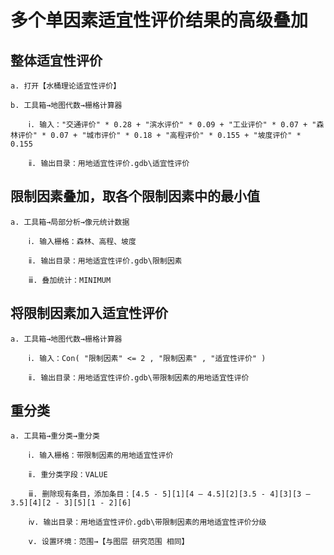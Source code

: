 # 多个单因素适宜性评价结果的高级叠加

## 整体适宜性评价

    a. 打开【水桶理论适宜性评价】

    b. 工具箱→地图代数→栅格计算器

        ⅰ. 输入："交通评价" * 0.28 + "滨水评价" * 0.09 + "工业评价" * 0.07 + "森林评价" * 0.07 + "城市评价" * 0.18 + "高程评价" * 0.155 + "坡度评价" * 0.155

        ⅱ. 输出目录：用地适宜性评价.gdb\适宜性评价

## 限制因素叠加，取各个限制因素中的最小值

    a. 工具箱→局部分析→像元统计数据

        ⅰ. 输入栅格：森林、高程、坡度

        ⅱ. 输出目录：用地适宜性评价.gdb\限制因素

        ⅲ. 叠加统计：MINIMUM

## 将限制因素加入适宜性评价

    a. 工具箱→地图代数→栅格计算器

        ⅰ. 输入：Con( "限制因素" <= 2 , "限制因素" , "适宜性评价" )

        ⅱ. 输出目录：用地适宜性评价.gdb\带限制因素的用地适宜性评价

## 重分类

    a. 工具箱→重分类→重分类

        ⅰ. 输入栅格：带限制因素的用地适宜性评价

        ⅱ. 重分类字段：VALUE

        ⅲ. 删除现有条目，添加条目：[4.5 - 5][1][4 – 4.5][2][3.5 - 4][3][3 – 3.5][4][2 - 3][5][1 - 2][6]

        ⅳ. 输出目录：用地适宜性评价.gdb\带限制因素的用地适宜性评价分级

        ⅴ. 设置环境：范围→【与图层 研究范围 相同】
